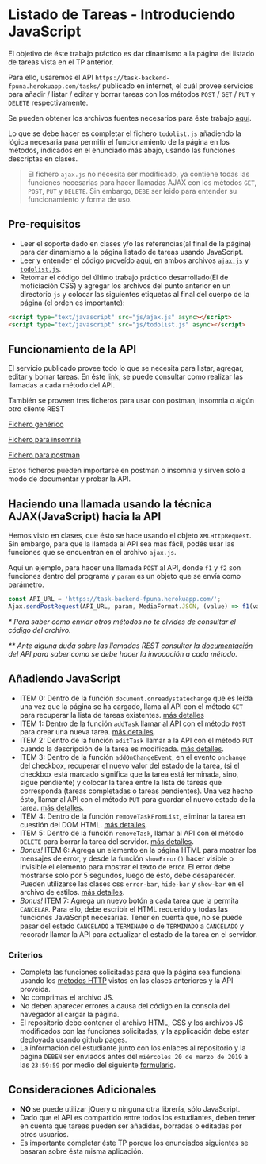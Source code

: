 # Listado de Tareas - Introduciendo JavaScript

El objetivo de éste trabajo práctico es dar dinamismo a la página del listado de tareas vista en el TP anterior.

Para ello, usaremos el API `https://task-backend-fpuna.herokuapp.com/tasks/` publicado en internet, el cuál provee servicios para añadir / listar / editar y borrar tareas con los métodos `POST` / `GET` / `PUT` y `DELETE` respectivamente.

Se pueden obtener los archivos fuentes necesarios para éste trabajo [aquí](./).

Lo que se debe hacer es completar el fichero `todolist.js` añadiendo la lógica necesaria para permitir el funcionamiento de la página en los métodos, indicados en el enunciado más abajo, usando las funciones descriptas en clases.

> El fichero `ajax.js` no necesita ser modificado, ya contiene todas las funciones necesarias para hacer llamadas AJAX con los métodos `GET`, `POST`, `PUT` y `DELETE`. Sin embargo, `DEBE` ser leido para entender su funcionamiento y forma de uso.

## Pre-requisitos

* Leer el soporte dado en clases y/o las referencias(al final de la página) para dar dinamismo a la página listado de tareas usando JavaScript.
* Leer y entender el código proveído [aquí](./), en ambos archivos [`ajax.js`](./ajax.js) y [`todolist.js`](./todolist.js).
* Retomar el código del último trabajo práctico desarrollado(El de moficiación CSS) y agregar los archivos del punto anterior en un directorio `js` y colocar las siguientes etiquetas al final del cuerpo de la página (el orden es importante):

```html
<script type="text/javascript" src="js/ajax.js" async></script>
<script type="text/javascript" src="js/todolist.js" async></script>
```

## Funcionamiento de la API

El servicio publicado provee todo lo que se necesita para listar, agregar, editar y borrar tareas.
En éste [link](https://documenter.getpostman.com/view/2543680/S17kyrCZ), se puede consultar como realizar las llamadas a cada método del API.

También se proveen tres ficheros para usar con postman, insomnia o algún otro cliente REST

[Fichero genérico](tasks_backend.har)

[Fichero para insomnia](tasks_backend_insomnia.json)

[Fichero para postman](tasks_backend_postman.json)

Estos ficheros pueden importarse en postman o insomnia y sirven solo a modo de documentar y probar la API.

## Haciendo una llamada usando la técnica AJAX(JavaScript) hacia la API

Hemos visto en clases, que ésto se hace usando el objeto `XMLHttpRequest`. Sin embargo, para que la llamada al API sea más fácil, podés usar las funciones que se encuentran en el archivo `ajax.js`.

Aquí un ejemplo, para hacer una llamada `POST` al API, donde `f1` y `f2` son funciones dentro del programa y `param` es un objeto que se envía como parámetro.

```javascript 1.8
const API_URL = 'https://task-backend-fpuna.herokuapp.com/';
Ajax.sendPostRequest(API_URL, param, MediaFormat.JSON, (value) => f1(value), (code) => f2(code, 'La tarea no ha podido ser añadida.'), true);
```

_* Para saber como enviar otros métodos no te olvides de consultar el código del archivo._

_** Ante alguna duda sobre las llamadas REST consultar la [documentación](https://documenter.getpostman.com/view/2543680/S17kyrCZ) del API para saber como se debe hacer la invocación a cada método._

## Añadiendo JavaScript

* ITEM 0: Dentro de la función `document.onreadystatechange` que es leída una vez que la página se ha cargado, llama al API con el método `GET` para recuperar la lista de tareas existentes. [más detalles](js/todolist.js#L32-L36)
* ITEM 1: Dentro de la función `addTask` llamar al API con el método `POST` para crear una nueva tarea. [más detalles](js/todolist.js#L82-L88).
* ITEM 2: Dentro de la función `editTask` llamar a la API con el método `PUT` cuando la descripción de la tarea es modificada. [más detalles](js/todolist.js#L186-L193).
* ITEM 3: Dentro de la función `addOnChangeEvent`, en el evento `onchange` del checkbox, recuperar el nuevo valor del estado de la tarea, (si el checkbox está marcado significa que la tarea está terminada, sino, sigue pendiente) y colocar la tarea entre la lista de tareas que corresponda (tareas completadas o tareas pendientes). Una vez hecho ésto, llamar al API con el método `PUT` para guardar el nuevo estado de la tarea. [más detalles](js/todolist.js#L109-L115).
* ITEM 4: Dentro de la función `removeTaskFromList`, eliminar la tarea en cuestión del DOM HTML.
[más detalles](js/todolist.js#L240).
* ITEM 5: Dentro de la función `removeTask`, llamar al API con el método `DELETE` para borrar la tarea del servidor. [más detalles](js/todolist.js#L249-L254).
* _Bonus!_ ITEM 6: Agrega un elemento en la página HTML para mostrar los mensajes de error, y desde la función `showError()` hacer visible o invisible el elemento para mostrar el texto de error. El error debe mostrarse solo por 5 segundos, luego de ésto, debe desaparecer. Pueden utilizarse las clases css `error-bar`, `hide-bar` y `show-bar` en el archivo de estilos. [más detalles](js/todolist.js#L46-L48).
* _Bonus!_ ITEM 7: Agrega un nuevo botón a cada tarea que la permita `CANCELAR`. Para ello, debe escribir el HTML requerido y todas las funciones JavaScript necesarias. Tener en cuenta que, no se puede pasar del estado `CANCELADO` a `TERMINADO` o de `TERMINADO` a `CANCELADO` y recoradr llamar la API para actualizar el estado de la tarea en el servidor.

### Criterios

* Completa las funciones solicitadas para que la página sea funcional usando los [métodos HTTP](../../http_protocol/README.md) vistos en las clases anteriores y la API proveída.
* No comprimas el archivo JS.
* No deben aparecer errores a causa del código en la consola del navegador al cargar la página.
* El repositorio debe contener el archivo HTML, CSS y los archivos JS modificados con las funciones solicitadas, y la applicación debe estar deployada usando github pages.
* La información del estudiante junto con los enlaces al repositorio y la página `DEBEN` ser enviados antes del `miércoles 20 de marzo de 2019` a las `23:59:59` por medio del siguiente [formulario](https://goo.gl/forms/UG92suQTIoucEC542).

## Consideraciones Adicionales

* **NO** se puede utilizar jQuery o ninguna otra librería, sólo JavaScript.
* Dado que el API es compartido entre todos los estudiantes, deben tener en cuenta que tareas pueden ser añadidas, borradas o editadas por otros usuarios.
* Es importante completar éste TP porque los enunciados siguientes se basaran sobre ésta misma aplicación.
